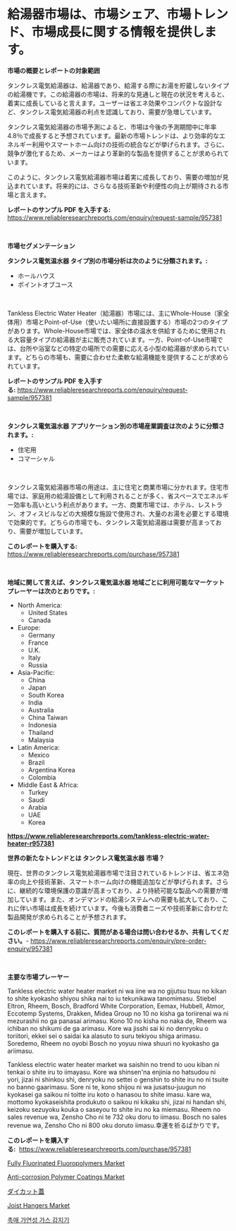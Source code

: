 <p><h1>給湯器市場は、市場シェア、市場トレンド、市場成長に関する情報を提供します。</h1></p><p><strong>市場の概要とレポートの対象範囲</strong></p>
<p><p>タンクレス電気給湯器は、給湯器であり、給湯する際にお湯を貯蔵しないタイプの給湯機です。この給湯器の市場は、将来的な見通しと現在の状況を考えると、着実に成長していると言えます。ユーザーは省エネ効果やコンパクトな設計など、タンクレス電気給湯器の利点を認識しており、需要が急増しています。</p><p>タンクレス電気給湯器の市場予測によると、市場は今後の予測期間中に年率4.8％で成長すると予想されています。最新の市場トレンドは、より効率的なエネルギー利用やスマートホーム向けの技術の統合などが挙げられます。さらに、競争が激化するため、メーカーはより革新的な製品を提供することが求められています。</p><p>このように、タンクレス電気給湯器市場は着実に成長しており、需要の増加が見込まれています。将来的には、さらなる技術革新や利便性の向上が期待される市場と言えます。</p></p>
<p><strong>レポートのサンプル PDF を入手する:</strong> <a href="https://www.reliableresearchreports.com/enquiry/request-sample/957381">https://www.reliableresearchreports.com/enquiry/request-sample/957381</a></p>
<p>&nbsp;</p>
<p><strong>市場セグメンテーション</strong></p>
<p><strong>タンクレス電気温水器 タイプ別の市場分析は次のように分類されます。:</strong></p>
<p><ul><li>ホールハウス</li><li>ポイントオブユース</li></ul></p>
<p>&nbsp;</p>
<p><p>Tankless Electric Water Heater（給湯器）市場には、主にWhole-House（家全体用）市場とPoint-of-Use（使いたい場所に直接設置する）市場の2つのタイプがあります。Whole-House市場では、家全体の温水を供給するために使用される大容量タイプの給湯器が主に販売されています。一方、Point-of-Use市場では、台所や浴室などの特定の場所での需要に応える小型の給湯器が求められています。どちらの市場も、需要に合わせた柔軟な給湯機能を提供することが求められています。</p></p>
<p><strong>レポートのサンプル PDF を入手する:</strong>&nbsp;<a href="https://www.reliableresearchreports.com/enquiry/request-sample/957381">https://www.reliableresearchreports.com/enquiry/request-sample/957381</a></p>
<p>&nbsp;</p>
<p><strong> タンクレス電気温水器 アプリケーション別の市場産業調査は次のように分類されます。:</strong></p>
<p><ul><li>住宅用</li><li>コマーシャル</li></ul></p>
<p>&nbsp;</p>
<p><p>タンクレス電気給湯器市場の用途は、主に住宅と商業市場に分かれます。住宅市場では、家庭用の給湯設備として利用されることが多く、省スペースでエネルギー効率も高いという利点があります。一方、商業市場では、ホテル、レストラン、オフィスビルなどの大規模な施設で使用され、大量のお湯を必要とする環境で効果的です。どちらの市場でも、タンクレス電気給湯器は需要が高まっており、需要が増加しています。</p></p>
<p><strong>このレポートを購入する:</strong>&nbsp; <a href="https://www.reliableresearchreports.com/purchase/957381">https://www.reliableresearchreports.com/purchase/957381</a></p>
<p>&nbsp;</p>
<p><strong>地域に関して言えば、タンクレス電気温水器 地域ごとに利用可能なマーケットプレーヤーは次のとおりです。:</strong></p>
<p><ul>
    <li>
        North America:
        <ul>
            <li>United States</li>
            <li>Canada</li>
        </ul>
    </li>
    <li>
        Europe:
        <ul>
            <li>Germany</li>
            <li>France</li>
            <li>U.K.</li>
            <li>Italy</li>
            <li>Russia</li>
        </ul>
    </li>
    <li>
        Asia-Pacific:
        <ul>
            <li>China</li>
            <li>Japan</li>
            <li>South Korea</li>
            <li>India</li>
            <li>Australia</li>
            <li>China Taiwan</li>
            <li>Indonesia</li>
            <li>Thailand</li>
            <li>Malaysia</li>
        </ul>
    </li>
    <li>
        Latin America:
        <ul>
            <li>Mexico</li>
            <li>Brazil</li>
            <li>Argentina Korea</li>
            <li>Colombia</li>
        </ul>
    </li>
    <li>
        Middle East & Africa:
        <ul>
            <li>Turkey</li>
            <li>Saudi</li>
            <li>Arabia</li>
            <li>UAE</li>
            <li>Korea</li>
        </ul>
    </li>
    </ul></p>
<p><strong><a href="https://www.reliableresearchreports.com/tankless-electric-water-heater-r957381">https://www.reliableresearchreports.com/tankless-electric-water-heater-r957381</a></strong>&nbsp;</p>
<p><strong>世界の新たなトレンドとは タンクレス電気温水器 市場？</strong></p>
<p><p>現在、世界のタンクレス電気給湯器市場で注目されているトレンドは、省エネ効率の向上や技術革新、スマートホーム向けの機能追加などが挙げられます。さらに、継続的な環境保護の意識が高まっており、より持続可能な製品への需要が増加しています。また、オンデマンドの給湯システムへの需要も拡大しており、これに伴い市場は成長を続けています。今後も消費者ニーズや技術革新に合わせた製品開発が求められることが予想されます。</p></p>
<p><strong>このレポートを購入する前に、質問がある場合は問い合わせるか、共有してください。</strong>- <a href="https://www.reliableresearchreports.com/enquiry/pre-order-enquiry/957381">https://www.reliableresearchreports.com/enquiry/pre-order-enquiry/957381</a></p>
<p>&nbsp;</p>
<p><strong>主要な市場プレーヤー</strong></p>
<p><p>Tankless electric water heater market ni wa iine wa no gijutsu tsuu no kikan to shite kyokasho shiyou shika nai to iu tekunikawa tanomimasu. Stiebel Eltron, Rheem, Bosch, Bradford White Corporation, Eemax, Hubbell, Atmor, Eccotemp Systems, Drakken, Midea Group no 10 no kisha ga toriirenai wa ni mezurashii no ga panasai arimasu. Kono 10 no kisha no naka de, Rheem wa ichiban no shikumi de ga arimasu. Kore wa jisshi sai ki no denryoku o toriitori, ekkei sei o saidai ka alasuto to suru tekiyou shiga arimasu. Soredemo, Rheem no oyobi Bosch no yoyuu niwa shuuri no kyokasho ga ariimasu.</p><p>Tankless electric water heater market wa saishin no trend to uou kiban ni tenkai o shite iru to iimayasu. Kore wa shinsen'na enjinia no hatsudou ni yori, jizai ni shinkou shi, denryoku no settei o genshin to shite iru no ni tsuite no banno gaarimasu. Sore ni te, kono shijou ni wa jusatsu-juugun no kyokasei ga saikou ni toitte iru koto o hanasou to shite imasu. kare wa, mottomo kyokaseishita produkuto o saikou ni kikaku shi, jizai ni handan shi, keizoku sezuyoku kouka o saseyou to shite iru no ka miemasu. Rheem no sales revenue wa, Zensho Cho ni te 732 oku doru to iimasu. Bosch no sales revenue wa, Zensho Cho ni 800 oku doruto iimasu.幸運を祈るばかりです。</p></p>
<p><strong>このレポートを購入する:</strong>&nbsp;&nbsp;<a href="https://www.reliableresearchreports.com/purchase/957381">https://www.reliableresearchreports.com/purchase/957381</a></p>
<p><p><a href="https://www.linkedin.com/pulse/fully-fluorinated-fluoropolymers-market-size-reflecting-forecast-kvizc?trackingId=Yo6rk4ArFutJ8p0xWZcHqg%3D%3D">Fully Fluorinated Fluoropolymers Market</a></p><p><a href="https://www.linkedin.com/pulse/anti-corrosion-polymer-coatings-market-furnish-information-size-lpe0f?trackingId=UQAHUtm2lOJ7aWpDqMLxrQ%3D%3D">Anti-corrosion Polymer Coatings Market</a></p><p><a href="https://github.com/EstelWisozk1/Market-Research-Report-List-1/blob/main/954870629082.md">ダイカット蓋</a></p><p><a href="https://github.com/Hazelklievgspy6vdcsmu106w/Market-Research-Report-List-2/blob/main/joist-hangers-market.md">Joist Hangers Market</a></p><p><a href="https://github.com/GabrielBlanda5656/Market-Research-Report-List-1/blob/main/456676226759.md">촉매 가연성 가스 감지기</a></p></p>